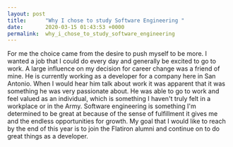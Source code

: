 ```yaml
---
layout: post
title:      "Why I chose to study Software Engineering "
date:       2020-03-15 01:43:53 +0000
permalink:  why_i_chose_to_study_software_engineering
---
```




For me the choice came from the desire to push myself to be more. I wanted a job that I could do every day and generally be excited to go to work. A large influence on my decision for career change was a friend of mine. He is currently working as a developer for a company here in San Antonio. When I would hear him talk about work it was apparent that it was something  he was very passionate about. He was able to go to work and feel valued as an individual, which is something I haven't truly felt in a workplace or in the Army. Software engineering is something I'm determined to be great at because of the sense of fulfillment it gives me and the endless opportunities for growth. My goal that I would like to reach by the end of this year is to join the Flatiron alumni and continue on to do great things as a developer.
